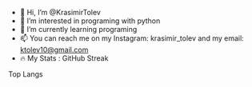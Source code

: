 - 👋 Hi, I’m @KrasimirTolev
- 👀 I’m interested in programing with python
- 🌱 I’m currently learning programing
- 📫 You can reach me on my Instagram: krasimir_tolev and my email: ktolev10@gmail.com
- 🔥 My Stats :
GitHub Streak

Top Langs

<!---
KrasimirTolev/KrasimirTolev is a ✨ special ✨ repository because its `README.md` (this file) appears on your GitHub profile.
You can click the Preview link to take a look at your changes.
--->
